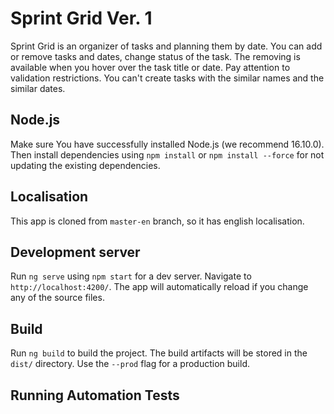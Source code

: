# Sprint Grid Ver. 1

Sprint Grid is an organizer of tasks and planning them by date.
You can add or remove tasks and dates, change status of the task.
The removing is available when you hover over the task title or date.
Pay attention to validation restrictions.
You can't create tasks with the similar names and the similar dates.

## Node.js
Make sure You have successfully installed Node.js (we recommend 16.10.0).
Then install dependencies using `npm install` or `npm install --force` for not updating the existing dependencies.

## Localisation
This app is cloned from `master-en` branch, so it has english localisation.

## Development server

Run `ng serve` using `npm start` for a dev server. Navigate to `http://localhost:4200/`.
The app will automatically reload if you change any of the source files.


## Build

Run `ng build` to build the project. The build artifacts will be stored in the `dist/` directory. Use the `--prod` flag for a production build.

## Running Automation Tests






